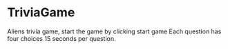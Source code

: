 # TriviaGame
Aliens trivia game, start the game by clicking start game
Each question has four choices
15 seconds per question.
